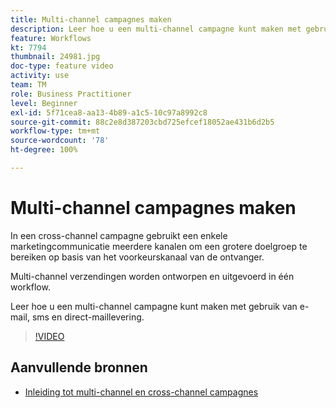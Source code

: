 ```yaml
---
title: Multi-channel campagnes maken
description: Leer hoe u een multi-channel campagne kunt maken met gebruik van e-mail, sms en direct-maillevering.
feature: Workflows
kt: 7794
thumbnail: 24981.jpg
doc-type: feature video
activity: use
team: TM
role: Business Practitioner
level: Beginner
exl-id: 5f71cea8-aa13-4b89-a1c5-10c97a8992c8
source-git-commit: 88c2e8d387203cbd725efcef18052ae431b6d2b5
workflow-type: tm+mt
source-wordcount: '78'
ht-degree: 100%

---
```


# Multi-channel campagnes maken

In een cross-channel campagne gebruikt een enkele marketingcommunicatie meerdere kanalen om een grotere doelgroep te bereiken op basis van het voorkeurskanaal van de ontvanger.

Multi-channel verzendingen worden ontworpen en uitgevoerd in één workflow.

Leer hoe u een multi-channel campagne kunt maken met gebruik van e-mail, sms en direct-maillevering.

>[!VIDEO](https://video.tv.adobe.com/v/24981?quality=12)

## Aanvullende bronnen

* [Inleiding tot multi-channel en cross-channel campagnes](/help/orchestrate-campaigns/introduction-to-cross-and-multi-channel-campaigns.md)
